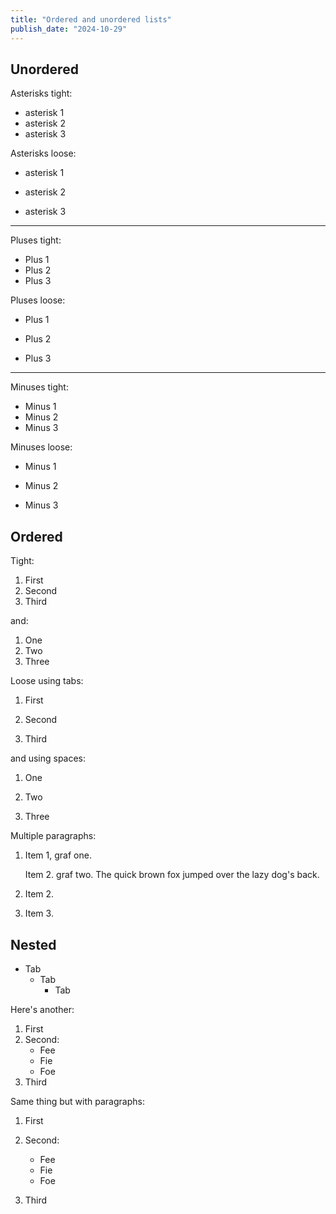 ```yaml
---
title: "Ordered and unordered lists"
publish_date: "2024-10-29"
---
```


## Unordered

Asterisks tight:

* asterisk 1
* asterisk 2
* asterisk 3

Asterisks loose:

* asterisk 1

* asterisk 2

* asterisk 3

* * *

Pluses tight:

+ Plus 1
+ Plus 2
+ Plus 3

Pluses loose:

+ Plus 1

+ Plus 2

+ Plus 3

* * *


Minuses tight:

- Minus 1
- Minus 2
- Minus 3

Minuses loose:

- Minus 1

- Minus 2

- Minus 3

## Ordered

Tight:

1. First
2. Second
3. Third

and:

1. One
2. Two
3. Three

Loose using tabs:

1. First

2. Second

3. Third

and using spaces:

1. One

2. Two

3. Three

Multiple paragraphs:

1. Item 1, graf one.

   Item 2. graf two. The quick brown fox jumped over the lazy dog's
   back.

2. Item 2.

3. Item 3.

## Nested

* Tab
    * Tab
        * Tab

Here's another:

1. First
2. Second:
    * Fee
    * Fie
    * Foe
3. Third

Same thing but with paragraphs:

1. First

2. Second:
    * Fee
    * Fie
    * Foe

3. Third
